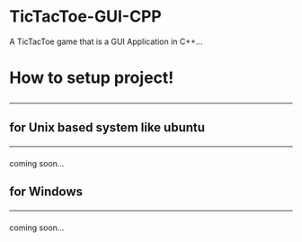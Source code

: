 # TicTacToe-GUI-CPP
<p>A TicTacToe game that is a GUI Application in C++...</p>

# How to setup project!<hr>
## for Unix based system like ubuntu <hr>

coming soon...

## for Windows <hr>

coming soon...

